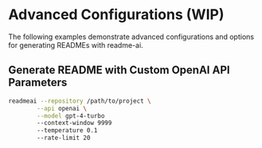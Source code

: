 # Advanced Configurations (WIP)

The following examples demonstrate advanced configurations and options for generating READMEs with readme-ai.

## Generate README with Custom OpenAI API Parameters

```sh
readmeai --repository /path/to/project \
        --api openai \
        --model gpt-4-turbo
        --context-window 9999
        --temperature 0.1
        --rate-limit 20
```

